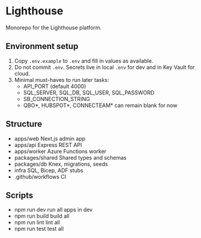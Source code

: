 # Lighthouse

Monorepo for the Lighthouse platform.

## Environment setup
1. Copy `.env.example` to `.env` and fill in values as available.
2. Do not commit `.env`. Secrets live in local `.env` for dev and in Key Vault for cloud.
3. Minimal must-haves to run later tasks:
   - API_PORT (default 4000)
   - SQL_SERVER, SQL_DB, SQL_USER, SQL_PASSWORD
   - SB_CONNECTION_STRING
   - QBO*, HUBSPOT*, CONNECTEAM* can remain blank for now

## Structure
- apps/web  Next.js admin app
- apps/api  Express REST API
- apps/worker  Azure Functions worker
- packages/shared  Shared types and schemas
- packages/db  Knex, migrations, seeds
- infra  SQL, Bicep, ADF stubs
- .github/workflows  CI

## Scripts
- npm run dev  run all apps in dev
- npm run build  build all
- npm run lint  lint all
- npm run test  test all

